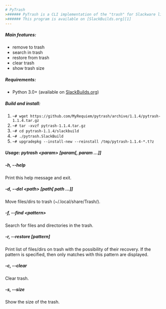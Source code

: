 ```yaml
---
# PyTrash
>###### PyTrash is a CLI implementation of the "trash" for Slackware linux
>###### This program is available on [SlackBuilds.org][1]
---
```

##### Main features:
* remove to trash
* search in trash
* restore from trash
* clear trash
* show trash size

##### Requirements:
* Python 3.0+ (available on [SlackBuilds.org][2])

##### Build and install:
1. `~# wget https://github.com/MyRequiem/pytrash/archive/1.1.4/pytrash-1.1.4.tar.gz`
2. `~# tar -xvzf pytrash-1.1.4.tar.gz`
3. `~# cd pytrash-1.1.4/slackbuild`
4. `~# ./pytrash.SlackBuild`
5. `~# upgradepkg --install-new --reinstall /tmp/pytrash-1.1.4-*.t?z`

##### Usage: pytrash \<param> [param[, param ...]]
##### -h, --help

Print this help message and exit.

##### -d, --del \<path> [path[ path ...]]

Move files/dirs to trash (~/.local/share/Trash/).

##### -f, --find \<pattern>

Search for files and directories in the trash.

##### -r, --restore [pattern]

Print list of files/dirs on trash with the possibility of their
recovery. If the pattern is specified, then only matches with
this pattern are displayed.

##### -c, --clear

Clear trash.

##### -s, --size

Show the size of the trash.

[1]: https://slackbuilds.org/repository/14.2/system/pytrash/
[2]: https://slackbuilds.org/repository/14.2/python/python3/
